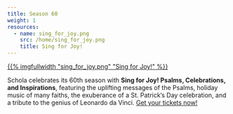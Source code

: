 ```yaml
---
title: Season 60
weight: 1
resources:
  - name: sing_for_joy.png
    src: /home/sing_for_joy.png
    title: Sing for Joy!
---
```


<a href="/concerts/">{{% imgfullwidth "sing_for_joy.png" "Sing for Joy!" %}}</a>

Schola celebrates its 60th season with **Sing for Joy! Psalms, Celebrations, and Inspirations**,
featuring the uplifting messages of the Psalms, holiday
music of many faiths, the exuberance of a St. Patrick&rsquo;s Day celebration, and a tribute to the
genius of Leonardo da Vinci. <a href="/concerts/">Get your tickets now!</a>
